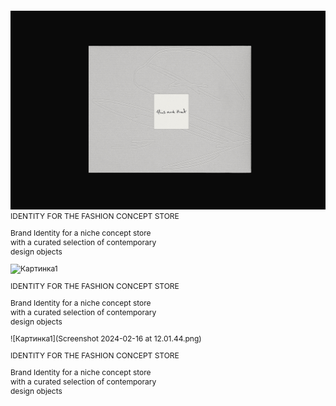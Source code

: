 ![Картинка1](6b8b5e191341535.65ca263de9fa9.png)
IDENTITY FOR THE FASHION CONCEPT STORE
<div style="margin-top: 5px; margin-bottom: 10px; width: 250px; padding: 0px;">
  <p>Brand Identity for a niche concept store with a curated selection of contemporary design objects</p>
</div>

![Картинка1](Slide16.png)

IDENTITY FOR THE FASHION CONCEPT STORE
<div style="margin-top: 5px; margin-bottom: 10px; width: 250px; padding: 0px;">
  <p>Brand Identity for a niche concept store with a curated selection of contemporary design objects</p>
</div>

![Картинка1](Screenshot 2024-02-16 at 12.01.44.png)

IDENTITY FOR THE FASHION CONCEPT STORE
<div style="margin-top: 5px; margin-bottom: 10px; width: 250px; padding: 0px;">
  <p>Brand Identity for a niche concept store with a curated selection of contemporary design objects</p>
</div>


<style>
p {
font-size: 12px;
}
</style>

<head>
<link rel="preconnect" href="https://fonts.googleapis.com">
<link rel="preconnect" href="https://fonts.gstatic.com" crossorigin>
<link href="https://fonts.googleapis.com/css2?family=Inter:wght@440&display=swap" rel="stylesheet">
<head>

